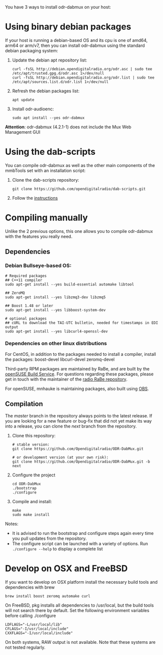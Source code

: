 You have 3 ways to install odr-dabmux on your host:

# Using binary debian packages
If your host is running a debian-based OS and its cpu is one of amd64, arm64 or arm/v7, then you can install odr-dabmux using the standard debian packaging system:
1. Update the debian apt repository list:
   ```
   curl -fsSL http://debian.opendigitalradio.org/odr.asc | sudo tee /etc/apt/trusted.gpg.d/odr.asc 1>/dev/null
   curl -fsSL http://debian.opendigitalradio.org/odr.list | sudo tee /etc/apt/sources.list.d/odr.list 1>/dev/null
   ```
1. Refresh the debian packages list:
   ```
   apt update
   ```
1. Install odr-audioenc:
   ```
   sudo apt install --yes odr-dabmux
   ```

**Attention**: odr-dabmux (4.2.1-1) does not include the Mux Web Management GUI

# Using the dab-scripts
You can compile odr-dabmux as well as the other main components of the mmbTools set with an installation script:
1. Clone the dab-scripts repository:
   ```
   git clone https://github.com/opendigitalradio/dab-scripts.git
   ```
1. Follow the [instructions](https://github.com/Opendigitalradio/dab-scripts/tree/master/install)

# Compiling manually
Unlike the 2 previous options, this one allows you to compile odr-dabmux with the features you really need.

## Dependencies
### Debian Bullseye-based OS:
```
# Required packages
## C++11 compiler
sudo apt-get install --yes build-essential automake libtool

## ZeroMQ
sudo apt-get install --yes libzmq3-dev libzmq5

## Boost 1.48 or later
sudo apt-get install --yes libboost-system-dev

# optional packages
## cURL to download the TAI-UTC bulletin, needed for timestamps in EDI output
sudo apt-get install --yes libcurl4-openssl-dev
```

### Dependencies on other linux distributions
For CentOS, in addition to the packages needed to install a compiler, install the packages:
boost-devel libcurl-devel zeromq-devel

Third-party RPM packages are maintained by RaBe, and are built by the
[openSUSE Build Service](https://build.opensuse.org/project/show/home:radiorabe:dab).
For questions regarding these packages, please get in touch with the maintainer of
the [radio RaBe repository](https://github.com/radiorabe/).

For openSUSE, mnhauke is maintaining packages, also built using
[OBS](https://build.opensuse.org/project/show/home:mnhauke:ODR-mmbTools).

## Compilation
The *master* branch in the repository always points to the
latest release. If you are looking for a new feature or bug-fix
that did not yet make its way into a release, you can clone the
*next* branch from the repository.

1. Clone this repository:
   ```
   # stable version:
   git clone https://github.com/Opendigitalradio/ODR-DabMux.git

   # or development version (at your own risk):
   git clone https://github.com/Opendigitalradio/ODR-DabMux.git -b next
   ```
1. Configure the project
   ```
   cd ODR-DabMux
   ./bootstrap
   ./configure
   ```
1. Compile and install:
   ```
   make
   sudo make install
   ```

Notes:
- It is advised to run the bootstrap and configure steps again every time you pull updates from the repository.
- The configure script can be launched with a variety of options. Run `./configure --help` to display a complete list

# Develop on OSX and FreeBSD
If you want to develop on OSX platform install the necessary build tools
and dependencies with brew

    brew install boost zeromq automake curl

On FreeBSD, pkg installs all dependencies to /usr/local, but the build
tools will not search there by default. Set the following environment variables
before calling ./configure

    LDFLAGS="-L/usr/local/lib"
    CFLAGS="-I/usr/local/include"
    CXXFLAGS="-I/usr/local/include"

On both systems, RAW output is not available. Note that these systems
are not tested regularly.
